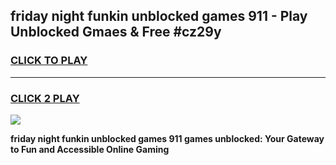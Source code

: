 
## friday night funkin unblocked games 911 - Play Unblocked Gmaes & Free #cz29y
<h3>
<a href="https://premium.freeplayer.one?title=friday_night_funkin_unblocked_games_911&ref=01M">CLICK TO PLAY</a></h3>
<hr>

<h3>
<a href="https://premium.freeplayer.one?title=friday_night_funkin_unblocked_games_911&ref=01M">CLICK 2 PLAY</a>
  
</h3>

<a href="https://premium.freeplayer.one?title=friday_night_funkin_unblocked_games_911&ref=01M"><img src="https://clearcache.store/games.png"></a>


**friday night funkin unblocked games 911 games unblocked: Your Gateway to Fun and Accessible Online Gaming**
